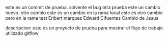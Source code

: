 <!-- @format -->

este es un commit de prueba.
solvente el bug
otra prueba
este un cambio nuevo.
otro cambio
este es un cambio en la rama local
este es otro cambio pero en la rama test
Eribert marquez
Edward Cifuentes
Cambio de Jesus

descripcion: este es un proyecto de prueba para mostrar el flujo de trabajo utilizado gitflow

